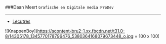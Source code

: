 
###Daan Meert 
`Grafische en Digitale media ProDev`

---

* [Lecutres](/lectures)

![KnappenBoy](https://scontent-bru2-1.xx.fbcdn.net/t31.0-8/14305178_1345770178796476_5380364168079673448_o.jpg = 100 x 100)